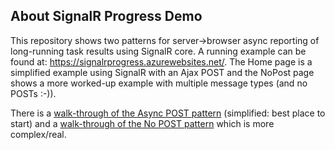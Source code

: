 ## About SignalR Progress Demo

This repository shows two patterns for server->browser async reporting of long-running task results using SignalR core. A running example can be found at: https://signalrprogress.azurewebsites.net/. The Home page is a simplified example using SignalR with an Ajax POST and the NoPost page shows a more worked-up example with multiple message types (and no POSTs :-)).

There is a [walk-through of the Async POST pattern](https://github.com/endintiers/SignalR-AspNetCore-ProgressDemo/blob/master/AsyncPOST.md) (simplified: best place to start) and a [walk-through of the No POST pattern](https://github.com/endintiers/SignalR-AspNetCore-ProgressDemo/blob/master/NoPOST.md) which is more complex/real.    

